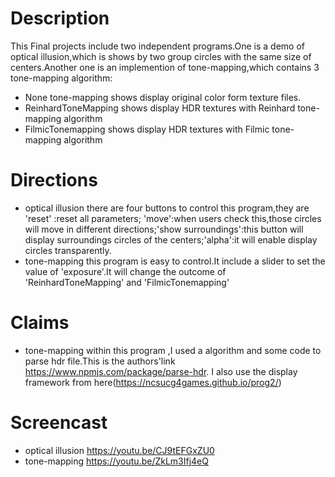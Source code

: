 # Description
This Final projects include two independent programs.One is a demo of optical illusion,which is shows by two group circles with the same size of centers.Another one is an implemention of tone-mapping,which contains 3 tone-mapping algorithm:
  - None tone-mapping shows display original color form texture files.
  - ReinhardToneMapping shows display HDR textures with  Reinhard tone-mapping algorithm
  - FilmicTonemapping shows display HDR textures with  Filmic tone-mapping algorithm

# Directions
  - optical illusion there are four buttons to control this program,they are 'reset' :reset all parameters; 'move':when users check this,those circles will move in different directions;'show surroundings':this button will display surroundings circles of the centers;'alpha':it will enable display circles transparently.
  - tone-mapping this program is easy to control.It include a slider to set the value of 'exposure'.It will change the outcome of  'ReinhardToneMapping' and 'FilmicTonemapping'


# Claims 
- tone-mapping within this program ,I used a algorithm and some code to parse hdr file.This is the authors'link  https://www.npmjs.com/package/parse-hdr. I also use the display framework  from here(https://ncsucg4games.github.io/prog2/)

# Screencast
   - optical illusion  https://youtu.be/CJ9tEFGxZU0
   - tone-mapping https://youtu.be/ZkLm3Ifj4eQ

